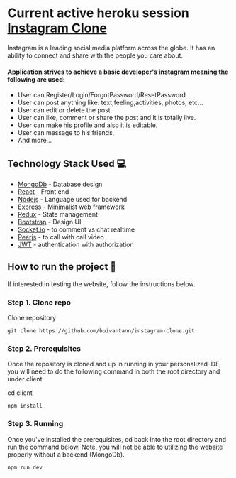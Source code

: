 # Current active heroku session [Instagram Clone](https://instagram-clone-mernstack.herokuapp.com)
Instagram is a leading social media platform across the globe. It has an ability to connect and share with the people you care about.


#### Application strives to achieve a basic developer's instagram meaning the following are used: 

- User can Register/Login/ForgotPassword/ResetPassword
- User can post anything like: text,feeling,activities, photos, etc...
- User can edit or delete the post.
- User can like, comment or share the post and it is totally live.
- User can make his profile and also it is editable.
- User can message to his friends.
- And more...


## Technology Stack Used 💻

- [MongoDb](https://www.mongodb.com/) - Database design
- [React](https://reactjs.org/) - Front end 
- [Nodejs](https://nodejs.org/en/) - Language used for backend
- [Express](https://expressjs.com/) - Minimalist web framework
- [Redux](https://redux.js.org/) -  State management
- [Bootstrap](https://getbootstrap.com/) - Design UI
- [Socket.io](https://socket.io/) - to comment vs chat realtime
- [Peerjs](https://peerjs.com/) - to call with call video
- [JWT](https://jwt.io/) - authentication with authorization



## How to run the project 📑

If interested in testing the website, follow the instructions below.

### Step 1. Clone repo

Clone repository 

```
git clone https://github.com/buivantann/instagram-clone.git
```



### Step 2. Prerequisites

Once the repository is cloned and up in running in your personalized IDE, you will need to do the following command in both the root directory and under client

cd client

```
npm install
```

### Step 3. Running

Once you've installed the prerequisites, cd back into the root directory and run the command below. Note, you will not be able to utilizing the website properly without a backend (MongoDb).

```
npm run dev
```
<!-- 
## Snapshots 📷 -->


